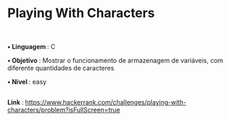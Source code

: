 <h1>Playing With Characters </h1>

<br>

<b> • Linguagem </b>: C
<br>

<b> • Objetivo </b>: Mostrar o funcionamento de armazenagem de variáveis, com diferente quantidades de caracteres 

<b> • Nivel </b>: easy
##
<b> Link </b>: https://www.hackerrank.com/challenges/playing-with-characters/problem?isFullScreen=true
